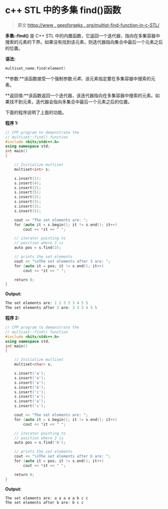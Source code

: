# c++ STL 中的多集 find()函数

> 原文:[https://www . geesforgeks . org/multist-find-function-in-c-STL/](https://www.geeksforgeeks.org/multiset-find-function-in-c-stl/)

**多集::find()** 是 C++ STL 中的内置函数，它返回一个迭代器，指向在多集容器中搜索的元素的下界。如果没有找到该元素，则迭代器指向集合中最后一个元素之后的位置。

**语法:**

```cpp
multiset_name.find(element)
```

**参数:**该函数接受一个强制参数*元素*，该元素指定要在多集容器中搜索的元素。

**返回值:**该函数返回一个迭代器，该迭代器指向在多集容器中搜索的元素。如果找不到元素，迭代器会指向多集合中最后一个元素之后的位置。

下面的程序说明了上面的功能。

**程序 1:**

```cpp
// CPP program to demonstrate the
// multiset::find() function
#include <bits/stdc++.h>
using namespace std;
int main()
{

    // Initialize multiset
    multiset<int> s;

    s.insert(1);
    s.insert(4);
    s.insert(2);
    s.insert(5);
    s.insert(3);
    s.insert(3);
    s.insert(3);
    s.insert(5);

    cout << "The set elements are: ";
    for (auto it = s.begin(); it != s.end(); it++)
        cout << *it << " ";

    // iterator pointing to
    // position where 2 is
    auto pos = s.find(3);

    // prints the set elements
    cout << "\nThe set elements after 3 are: ";
    for (auto it = pos; it != s.end(); it++)
        cout << *it << " ";

    return 0;
}
```

**Output:**

```cpp
The set elements are: 1 2 3 3 3 4 5 5 
The set elements after 3 are: 3 3 3 4 5 5

```

**程序 2:**

```cpp
// CPP program to demonstrate the
// multiset::find() function
#include <bits/stdc++.h>
using namespace std;
int main()
{

    // Initialize multiset
    multiset<char> s;

    s.insert('a');
    s.insert('a');
    s.insert('a');
    s.insert('b');
    s.insert('c');
    s.insert('a');
    s.insert('a');
    s.insert('c');

    cout << "The set elements are: ";
    for (auto it = s.begin(); it != s.end(); it++)
        cout << *it << " ";

    // iterator pointing to
    // position where 2 is
    auto pos = s.find('b');

    // prints the set elements
    cout << "\nThe set elements after b are: ";
    for (auto it = pos; it != s.end(); it++)
        cout << *it << " ";

    return 0;
}
```

**Output:**

```cpp
The set elements are: a a a a a b c c 
The set elements after b are: b c c

```